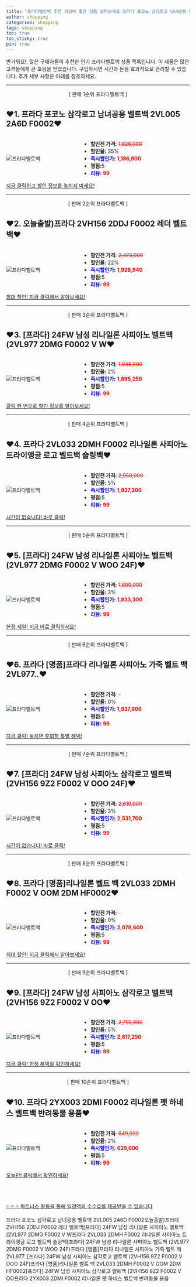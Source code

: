 ```yaml
---
title: "프라다벨트백 추천 가성비 좋은 상품 살펴보세요 프라다 포코노 삼각로고 남녀공용 벨트백"
author: shopping
categories: shopping
tags: shopping
toc: true
toc_sticky: true
pin: true
---
```

반가워요!. 많은 구매자들이 추천한 인기 프라다벨트백 상품 목록입니다. 이 제품은 많은 고객들에게 큰 호응을 얻었습니다. 구입하시면 시간과 돈을 효과적으로 관리할 수 있습니다. 추가 세부 사항은 아래를 참조하세요.

---
<p class="toplist" style="margin: 0 auto; display: block; width: fit-content;">[ 판매 1순위 프라다벨트백 ]</p>

<h2><strong>❤️1. 프라다 포코노 삼각로고 남녀공용 벨트백 2VL005 2A6D F0002❤️</strong></h2>

<div style="display: flex; align-items: center;">
    <div style="flex: 0.4;">
        <img src="https://thumbnail7.coupangcdn.com/thumbnails/remote/230x230ex/image/vendor_inventory/b865/16e758bad93d682f234940eca28dcb89a289bcba54eaedb43311c2042f97.jpg" alt="프라다벨트백" style="max-width: 100%;">
    </div>
    <div style="flex: 0.6; margin-left: 10px;">
        <ul>
            <li><strong>할인전 가격:</strong> <del style="color: red;">1,826,000</del></li>
            <li><strong>할인율:</strong> 35%</li>
            <li><span style='color:blue'><strong>즉시할인가:</strong></span> <span style='color:red'><strong>1,186,900</strong></span></li>
            <li><strong>평점:</strong>5</li>
            <li><span style='color:blue'><strong>리뷰:</strong></span> <span style='color:red'><strong>99</strong></span></li>
        </ul>
    </div>
</div>
<div class="center">
    <a href="https://selin100587001.github.io?lptag=AF9450613&subid=githubio&pageKey=6458355750&traceid=V0-153&itemId=14046199269&vendorItemId=81293891668" class="myButton">
        지금 클릭하고 할인 정보를 놓치지 마세요!
    </a>
</div>


---
<p class="toplist" style="margin: 0 auto; display: block; width: fit-content;">[ 판매 2순위 프라다벨트백 ]</p>

<h2><strong>❤️2. 오늘출발)프라다 2VH156 2DDJ F0002 레더 벨트백❤️</strong></h2>

<div style="display: flex; align-items: center;">
    <div style="flex: 0.4;">
        <img src="https://thumbnail7.coupangcdn.com/thumbnails/remote/230x230ex/image/vendor_inventory/e8cd/48f476cd683ace997bd72cee3f0b1324445498f5207f60cc959641fe8847.jpg" alt="프라다벨트백" style="max-width: 100%;">
    </div>
    <div style="flex: 0.6; margin-left: 10px;">
        <ul>
            <li><strong>할인전 가격:</strong> <del style="color: red;">2,473,000</del></li>
            <li><strong>할인율:</strong> 22%</li>
            <li><span style='color:blue'><strong>즉시할인가:</strong></span> <span style='color:red'><strong>1,928,940</strong></span></li>
            <li><strong>평점:</strong>5</li>
            <li><span style='color:blue'><strong>리뷰:</strong></span> <span style='color:red'><strong>99</strong></span></li>
        </ul>
    </div>
</div>
<div class="center">
    <a href="https://selin100587001.github.io?lptag=AF9450613&subid=githubio&pageKey=7992084127&traceid=V0-153&itemId=22216545633&vendorItemId=89278235157" class="myButton">
        최대 할인! 지금 클릭해서 알아보세요!
    </a>
</div>


---
<p class="toplist" style="margin: 0 auto; display: block; width: fit-content;">[ 판매 3순위 프라다벨트백 ]</p>

<h2><strong>❤️3. [프라다] 24FW 남성 리나일론 사피아노 벨트백 (2VL977 2DMG F0002 V W❤️</strong></h2>

<div style="display: flex; align-items: center;">
    <div style="flex: 0.4;">
        <img src="https://thumbnail9.coupangcdn.com/thumbnails/remote/230x230ex/image/vendor_inventory/d2d8/50f0a50bf9303a7e3b5529d308bb7701597f6b20d8088942a2054448c584.jpg" alt="프라다벨트백" style="max-width: 100%;">
    </div>
    <div style="flex: 0.6; margin-left: 10px;">
        <ul>
            <li><strong>할인전 가격:</strong> <del style="color: red;">1,948,000</del></li>
            <li><strong>할인율:</strong> 2%</li>
            <li><span style='color:blue'><strong>즉시할인가:</strong></span> <span style='color:red'><strong>1,895,250</strong></span></li>
            <li><strong>평점:</strong>5</li>
            <li><span style='color:blue'><strong>리뷰:</strong></span> <span style='color:red'><strong>99</strong></span></li>
        </ul>
    </div>
</div>
<div class="center">
    <a href="https://selin100587001.github.io?lptag=AF9450613&subid=githubio&pageKey=8222064836&traceid=V0-153&itemId=23636323925&vendorItemId=90661799194" class="myButton">
        클릭 한 번으로 할인 정보를 알아보세요!
    </a>
</div>


---
<p class="toplist" style="margin: 0 auto; display: block; width: fit-content;">[ 판매 4순위 프라다벨트백 ]</p>

<h2><strong>❤️4. 프라다 2VL033 2DMH F0002 리나일론 사피아노 트라이앵글 로고 벨트백 슬링백❤️</strong></h2>

<div style="display: flex; align-items: center;">
    <div style="flex: 0.4;">
        <img src="https://thumbnail7.coupangcdn.com/thumbnails/remote/230x230ex/image/vendor_inventory/2287/39851478526e4e2fb6d0bb6262462eeb45e23343604741c91ebe0d661fb5.jpg" alt="프라다벨트백" style="max-width: 100%;">
    </div>
    <div style="flex: 0.6; margin-left: 10px;">
        <ul>
            <li><strong>할인전 가격:</strong> <del style="color: red;">2,050,000</del></li>
            <li><strong>할인율:</strong> 5%</li>
            <li><span style='color:blue'><strong>즉시할인가:</strong></span> <span style='color:red'><strong>1,937,300</strong></span></li>
            <li><strong>평점:</strong>5</li>
            <li><span style='color:blue'><strong>리뷰:</strong></span> <span style='color:red'><strong>99</strong></span></li>
        </ul>
    </div>
</div>
<div class="center">
    <a href="https://selin100587001.github.io?lptag=AF9450613&subid=githubio&pageKey=8175014811&traceid=V0-153&itemId=23360583538&vendorItemId=90391073470" class="myButton">
        시간이 없습니다! 바로 클릭!
    </a>
</div>


---
<p class="toplist" style="margin: 0 auto; display: block; width: fit-content;">[ 판매 5순위 프라다벨트백 ]</p>

<h2><strong>❤️5. [프라다] 24FW 남성 리나일론 사피아노 벨트백 (2VL977 2DMG F0002 V WOO 24F)❤️</strong></h2>

<div style="display: flex; align-items: center;">
    <div style="flex: 0.4;">
        <img src="https://thumbnail10.coupangcdn.com/thumbnails/remote/230x230ex/image/vendor_inventory/611a/02e94ca9220322c06ab7e5cce98bf5041f3e5b4c537da42a3436c6b822d5.jpg" alt="프라다벨트백" style="max-width: 100%;">
    </div>
    <div style="flex: 0.6; margin-left: 10px;">
        <ul>
            <li><strong>할인전 가격:</strong> <del style="color: red;">1,890,000</del></li>
            <li><strong>할인율:</strong> 3%</li>
            <li><span style='color:blue'><strong>즉시할인가:</strong></span> <span style='color:red'><strong>1,833,300</strong></span></li>
            <li><strong>평점:</strong>5</li>
            <li><span style='color:blue'><strong>리뷰:</strong></span> <span style='color:red'><strong>99</strong></span></li>
        </ul>
    </div>
</div>
<div class="center">
    <a href="https://selin100587001.github.io?lptag=AF9450613&subid=githubio&pageKey=8209794852&traceid=V0-153&itemId=23560544567&vendorItemId=90586534685" class="myButton">
        한정 세일! 지금 바로 클릭하세요!
    </a>
</div>


---
<p class="toplist" style="margin: 0 auto; display: block; width: fit-content;">[ 판매 6순위 프라다벨트백 ]</p>

<h2><strong>❤️6. 프라다 [명품]프라다 리나일론 사피아노 가죽 벨트 백 2VL977..❤️</strong></h2>

<div style="display: flex; align-items: center;">
    <div style="flex: 0.4;">
        <img src="https://thumbnail10.coupangcdn.com/thumbnails/remote/230x230ex/image/vendor_inventory/5ccf/45aa62865dc5bc6ae23454c6df0a3bc9b7489e42a3884773f39982a13688.jpg" alt="프라다벨트백" style="max-width: 100%;">
    </div>
    <div style="flex: 0.6; margin-left: 10px;">
        <ul>
            <li><strong>할인전 가격:</strong> <del style="color: red;">-</del></li>
            <li><strong>할인율:</strong> 0%</li>
            <li><span style='color:blue'><strong>즉시할인가:</strong></span> <span style='color:red'><strong>1,937,600</strong></span></li>
            <li><strong>평점:</strong>5</li>
            <li><span style='color:blue'><strong>리뷰:</strong></span> <span style='color:red'><strong>99</strong></span></li>
        </ul>
    </div>
</div>
<div class="center">
    <a href="https://selin100587001.github.io?lptag=AF9450613&subid=githubio&pageKey=8207518713&traceid=V0-153&itemId=23547288110&vendorItemId=87602195651" class="myButton">
        지금 클릭! 놓치면 후회할 특별 혜택!
    </a>
</div>


---
<p class="toplist" style="margin: 0 auto; display: block; width: fit-content;">[ 판매 7순위 프라다벨트백 ]</p>

<h2><strong>❤️7. [프라다] 24FW 남성 사피아노 삼각로고 벨트백 (2VH156 9Z2 F0002 V OOO 24F)❤️</strong></h2>

<div style="display: flex; align-items: center;">
    <div style="flex: 0.4;">
        <img src="https://thumbnail7.coupangcdn.com/thumbnails/remote/230x230ex/image/vendor_inventory/4e20/0128c058389cd70caf82750945db3d16bbefdf2348f9e518aad294e882f6.jpg" alt="프라다벨트백" style="max-width: 100%;">
    </div>
    <div style="flex: 0.6; margin-left: 10px;">
        <ul>
            <li><strong>할인전 가격:</strong> <del style="color: red;">2,610,000</del></li>
            <li><strong>할인율:</strong> 3%</li>
            <li><span style='color:blue'><strong>즉시할인가:</strong></span> <span style='color:red'><strong>2,531,700</strong></span></li>
            <li><strong>평점:</strong>5</li>
            <li><span style='color:blue'><strong>리뷰:</strong></span> <span style='color:red'><strong>99</strong></span></li>
        </ul>
    </div>
</div>
<div class="center">
    <a href="https://selin100587001.github.io?lptag=AF9450613&subid=githubio&pageKey=8209794839&traceid=V0-153&itemId=23560544547&vendorItemId=90586534669" class="myButton">
        시간이 없습니다! 바로 클릭!
    </a>
</div>


---
<p class="toplist" style="margin: 0 auto; display: block; width: fit-content;">[ 판매 8순위 프라다벨트백 ]</p>

<h2><strong>❤️8. 프라다 [명품]리나일론 벨트 백 2VL033 2DMH F0002 V OOM 2DM HF0002❤️</strong></h2>

<div style="display: flex; align-items: center;">
    <div style="flex: 0.4;">
        <img src="https://thumbnail8.coupangcdn.com/thumbnails/remote/230x230ex/image/vendor_inventory/b4d8/07bbe6bb5f8d5a883a466a13d6a557845aa03e9ab98bc92578633b3a5c53.jpg" alt="프라다벨트백" style="max-width: 100%;">
    </div>
    <div style="flex: 0.6; margin-left: 10px;">
        <ul>
            <li><strong>할인전 가격:</strong> <del style="color: red;">-</del></li>
            <li><strong>할인율:</strong> 0%</li>
            <li><span style='color:blue'><strong>즉시할인가:</strong></span> <span style='color:red'><strong>2,078,600</strong></span></li>
            <li><strong>평점:</strong>5</li>
            <li><span style='color:blue'><strong>리뷰:</strong></span> <span style='color:red'><strong>99</strong></span></li>
        </ul>
    </div>
</div>
<div class="center">
    <a href="https://selin100587001.github.io?lptag=AF9450613&subid=githubio&pageKey=8043728013&traceid=V0-153&itemId=22529570305&vendorItemId=89571555370" class="myButton">
        최대 할인! 지금 클릭해서 알아보세요!
    </a>
</div>


---
<p class="toplist" style="margin: 0 auto; display: block; width: fit-content;">[ 판매 9순위 프라다벨트백 ]</p>

<h2><strong>❤️9. [프라다] 24FW 남성 사피아노 삼각로고 벨트백 (2VH156 9Z2 F0002 V OO❤️</strong></h2>

<div style="display: flex; align-items: center;">
    <div style="flex: 0.4;">
        <img src="https://thumbnail6.coupangcdn.com/thumbnails/remote/230x230ex/image/vendor_inventory/0692/fef036b34a49ac92b094dccad27812471a300460b69f21b6a8febc84886f.jpg" alt="프라다벨트백" style="max-width: 100%;">
    </div>
    <div style="flex: 0.6; margin-left: 10px;">
        <ul>
            <li><strong>할인전 가격:</strong> <del style="color: red;">2,755,000</del></li>
            <li><strong>할인율:</strong> 5%</li>
            <li><span style='color:blue'><strong>즉시할인가:</strong></span> <span style='color:red'><strong>2,617,250</strong></span></li>
            <li><strong>평점:</strong>5</li>
            <li><span style='color:blue'><strong>리뷰:</strong></span> <span style='color:red'><strong>99</strong></span></li>
        </ul>
    </div>
</div>
<div class="center">
    <a href="https://selin100587001.github.io?lptag=AF9450613&subid=githubio&pageKey=8222064839&traceid=V0-153&itemId=23636323936&vendorItemId=90661799210" class="myButton">
        지금 클릭! 한정 혜택을 확인하세요!
    </a>
</div>


---
<p class="toplist" style="margin: 0 auto; display: block; width: fit-content;">[ 판매 10순위 프라다벨트백 ]</p>

<h2><strong>❤️10. 프라다 2YX003 2DMI F0002 리나일론 펫 하네스 벨트백 반려동물 용품❤️</strong></h2>

<div style="display: flex; align-items: center;">
    <div style="flex: 0.4;">
        <img src="https://thumbnail10.coupangcdn.com/thumbnails/remote/230x230ex/image/vendor_inventory/9caa/1e3d3dbc6ad372d83f6151bcca3adc1ea7d5e0f3d14bba05e50e0bef6263.jpg" alt="프라다벨트백" style="max-width: 100%;">
    </div>
    <div style="flex: 0.6; margin-left: 10px;">
        <ul>
            <li><strong>할인전 가격:</strong> <del style="color: red;">649,000</del></li>
            <li><strong>할인율:</strong> 2%</li>
            <li><span style='color:blue'><strong>즉시할인가:</strong></span> <span style='color:red'><strong>629,600</strong></span></li>
            <li><strong>평점:</strong>5</li>
            <li><span style='color:blue'><strong>리뷰:</strong></span> <span style='color:red'><strong>99</strong></span></li>
        </ul>
    </div>
</div>
<div class="center">
    <a href="https://selin100587001.github.io?lptag=AF9450613&subid=githubio&pageKey=7757378428&traceid=V0-153&itemId=20911000097&vendorItemId=87977950746" class="myButton">
        오늘만! 클릭해서 확인하세요!
    </a>
</div>

<br><br><br>[💦 💦 💦 파트너스 활동을 통해 일정액의 수수료를 제공받을 수 있습니다](https://link.coupang.com/a/bcpT2c)<br><br>프라다 포코노 삼각로고 남녀공용 벨트백 2VL005 2A6D F0002오늘출발)프라다 2VH156 2DDJ F0002 레더 벨트백[프라다] 24FW 남성 리나일론 사피아노 벨트백 (2VL977 2DMG F0002 V W프라다 2VL033 2DMH F0002 리나일론 사피아노 트라이앵글 로고 벨트백 슬링백[프라다] 24FW 남성 리나일론 사피아노 벨트백 (2VL977 2DMG F0002 V WOO 24F)프라다 [명품]프라다 리나일론 사피아노 가죽 벨트 백 2VL977..[프라다] 24FW 남성 사피아노 삼각로고 벨트백 (2VH156 9Z2 F0002 V OOO 24F)프라다 [명품]리나일론 벨트 백 2VL033 2DMH F0002 V OOM 2DM HF0002[프라다] 24FW 남성 사피아노 삼각로고 벨트백 (2VH156 9Z2 F0002 V OO프라다 2YX003 2DMI F0002 리나일론 펫 하네스 벨트백 반려동물 용품